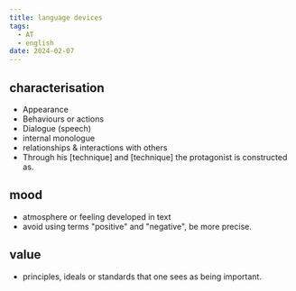 ```yaml
---
title: language devices
tags:
  - AT
  - english
date: 2024-02-07
---
```

## characterisation
- Appearance
- Behaviours or actions
- Dialogue (speech)
- internal monologue
- relationships & interactions with others
- Through his \[technique] and \[technique] the protagonist is constructed as.
## mood
- atmosphere or feeling developed in text
- avoid using terms "positive" and "negative", be more precise.
## value
- principles, ideals or standards that one sees as being important.